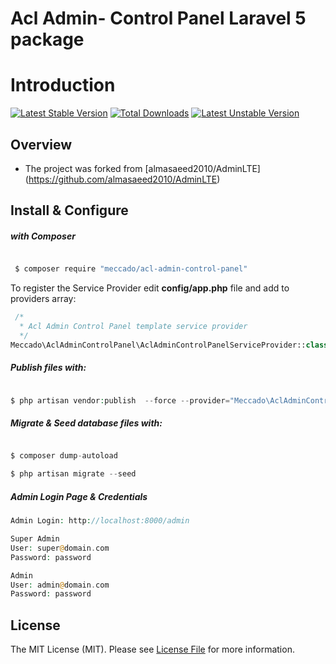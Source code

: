 # Acl Admin- Control Panel Laravel 5 package


Introduction
============

[![Latest Stable Version](https://poser.pugx.org/meccado/acl-admin-control-panel/v/stable)](https://packagist.org/packages/meccado/acl-admin-control-panel) [![Total Downloads](https://poser.pugx.org/meccado/acl-admin-control-panel/downloads)](https://packagist.org/packages/meccado/acl-admin-control-panel) [![Latest Unstable Version](https://poser.pugx.org/meccado/acl-admin-control-panel/v/unstable)](https://packagist.org/packages/meccado/acl-admin-control-panel)



## Overview
 * The project was forked from [almasaeed2010/AdminLTE] (https://github.com/almasaeed2010/AdminLTE)

## Install & Configure

#####  with Composer

``` bash

 $ composer require "meccado/acl-admin-control-panel"

```

To register the Service Provider edit **config/app.php** file and add to providers array:

```php
 /*
  * Acl Admin Control Panel template service provider
  */
Meccado\AclAdminControlPanel\AclAdminControlPanelServiceProvider::class,
```

##### Publish files with:

```php

$ php artisan vendor:publish  --force --provider="Meccado\AclAdminControlPanel\AclAdminControlPanelServiceProvider"

```

##### Migrate & Seed database files with:

```php

$ composer dump-autoload

$ php artisan migrate --seed

```

##### Admin Login Page & Credentials

```php
Admin Login: http://localhost:8000/admin

Super Admin
User: super@domain.com
Password: password

Admin
User: admin@domain.com
Password: password
```

## License

The MIT License (MIT). Please see [License File](LICENSE.md) for more information.
